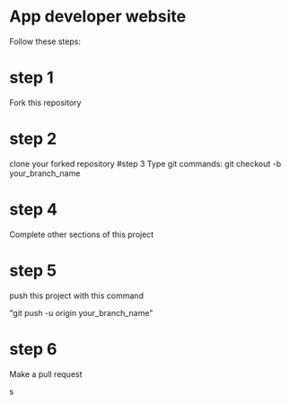 
# App developer website

Follow these steps:
# step 1
Fork this repository
# step 2
clone your forked repository
#step 3
Type git commands:
git checkout -b your_branch_name
# step 4
Complete other sections of this project
# step 5
push this project with this command 

"git push -u origin your_branch_name"
# step 6 
Make a pull request

s
